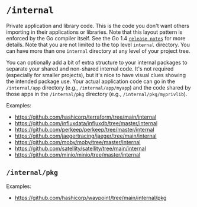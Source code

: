 # `/internal`

Private application and library code. This is the code you don't want others importing in their applications or libraries. Note that this layout pattern is enforced by the Go compiler itself. See the Go 1.4 [`release notes`](https://golang.org/doc/go1.4#internalpackages) for more details. Note that you are not limited to the top level `internal` directory. You can have more than one `internal` directory at any level of your project tree.

You can optionally add a bit of extra structure to your internal packages to separate your shared and non-shared internal code. It's not required (especially for smaller projects), but it's nice to have visual clues showing the intended package use. Your actual application code can go in the `/internal/app` directory (e.g., `/internal/app/myapp`) and the code shared by those apps in the `/internal/pkg` directory (e.g., `/internal/pkg/myprivlib`).

Examples:

- https://github.com/hashicorp/terraform/tree/main/internal
- https://github.com/influxdata/influxdb/tree/master/internal
- https://github.com/perkeep/perkeep/tree/master/internal
- https://github.com/jaegertracing/jaeger/tree/main/internal
- https://github.com/moby/moby/tree/master/internal
- https://github.com/satellity/satellity/tree/main/internal
- https://github.com/minio/minio/tree/master/internal

## `/internal/pkg`

Examples:

- https://github.com/hashicorp/waypoint/tree/main/internal/pkg
